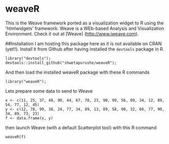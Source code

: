 # weaveR
This is the Weave framework ported as a visualization widget to R using the 'htmlwidgets' framework.
Weave is a WEb-based Analysis and Visualization Environment. Check it out at [Weave] (http://www.iweave.com).

##Installation
I am hosting this package here as it is not available on CRAN (yet!!).
Install it from Github after having installed the `devtools` package in R.

 ```
 library("devtools");
 devtools::install_github("shwetapurushe/weaveR");
 ```

 And then load the installed weaveR package with these R commands
 ```
 library("weaveR");
 ```
 Lets prepare some data to send to Weave    
 ```
 x <- c(11, 25, 37, 48, 90, 44, 67, 78, 23, 90, 99, 56, 89, 34, 12, 89, 54, 77, 12, 45)
 y <- c(12, 78, 99, 38, 24, 77, 34, 89, 13, 89, 58, 90, 32, 66, 77, 90, 34, 89, 73, 23)
 f <- data.frame(x, y)
 ```
 then launch Weave (with a default Scatterplot tool) with this R command
 ```
 weaveR(f)
 ```
